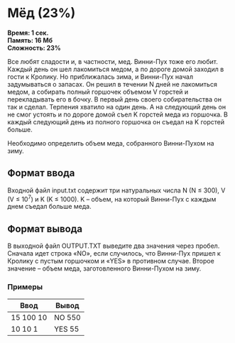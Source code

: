 <h1 class="title">Мёд (23%)</h1>
<p><b>Время: 1 сек.<br>Память: 16 Мб<br>Сложность: 23%</b></p>
<p>Все любят сладости и, в частности, мед. Винни-Пух тоже его любит. Каждый день он шел лакомиться медом, а по дороге домой заходил в гости к Кролику. Но приближалась зима, и Винни-Пух начал задумываться о запасах. Он решил в течении N дней не лакомиться медом, а собирать полный горшочек объемом V горстей и перекладывать его в бочку. В первый день своего собирательства он так и сделал. Терпения хватило на один день. А на следующий день он не смог устоять и по дороге домой съел K горстей меда из горшочка. В каждый следующий день из полного горшочка он съедал на K горстей больше.</p>
<p>Необходимо определить объем меда, собранного Винни-Пухом на зиму.</p>
<h2>Формат ввода</h2>
<p>Входной файл input.txt содержит три натуральных числа N (N ≤ 300), V (V ≤ 10<sup>7</sup>) и K (K ≤ 1000). K – объем, на который Винни-Пух с каждым днем съедал больше меда.</p>
<h2>Формат вывода</h2>
<p>В выходной файл OUTPUT.TXT выведите два значения через пробел. Сначала идет строка «NO», если случилось, что Винни-Пух пришел к Кролику с пустым горшочком и «YES» в противном случае. Второе значение – объем меда, заготовленного Винни-Пухом на зиму.</p>
<h3>Примеры</h3>
<table class="sample-tests">
  <thead>
     <tr>
        <th>Ввод</th>
        <th>Вывод</th>
     </tr>
  </thead>
  <tbody>
     <tr>
        <td>15 100 10</td>
        <td>NO 550</td>
     </tr>
     <tr>
         <td>10 10 1</td>
         <td>YES 55</td>
     </tr>
  </tbody>
</table>